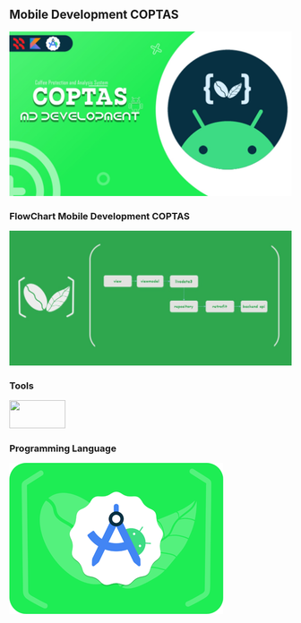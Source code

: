 ## Mobile Development COPTAS
![Image 1](mobiledevelopment.jpeg)
### FlowChart Mobile Development COPTAS
![Image 1](flowchartMD.jpeg)

### Tools
<img src="https://symbols.getvecta.com/stencil_4/47_google-cloud-storage.fee263d33a.svg](https://upload.wikimedia.org/wikipedia/commons/7/74/Kotlin_Icon.png)" width="100" height="50"/>

### Programming Language
![Image 3](androidstudio.png)
